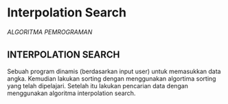 # Interpolation Search


###### ALGORITMA PEMROGRAMAN ######
## INTERPOLATION SEARCH ##


Sebuah program dinamis (berdasarkan input user) untuk
memasukkan data angka. Kemudian lakukan sorting dengan menggunakan
algortima sorting yang telah dipelajari. Setelah itu lakukan pencarian data
dengan menggunakan algoritma interpolation search.
